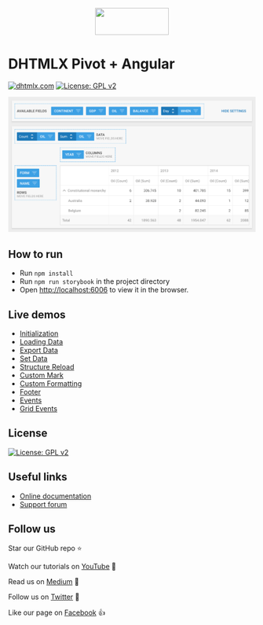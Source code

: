 <p align="center">
	<a href="https://dhtmlx.github.io/angular-pivot-demo/?path=/story/pivot--initialization">
    <img src="https://dhtmlx.github.io/angular-suite-demo/assets/logo.svg" width="150" height="55">
  </a>
</p>


# DHTMLX Pivot + Angular

[![dhtmlx.com](https://img.shields.io/badge/made%20by-DHTMLX-blue)](https://dhtmlx.com/)
[![License: GPL v2](https://img.shields.io/badge/license-GPL%20v2-blue.svg)](https://www.gnu.org/licenses/old-licenses/gpl-2.0.html)

[![dhx-pivot](https://raw.githubusercontent.com/plazarev/media/master/dhx-pivot.png)](https://dhtmlx.github.io/angular-pivot-demo/?path=/story/pivot--initialization)

## How to run
- Run `npm install`
- Run `npm run storybook` in the project directory
- Open [http://localhost:6006](http://localhost:6006) to view it in the browser.

## Live demos

- [Initialization](https://dhtmlx.github.io/angular-pivot-demo/?path=/story/pivot--initialization)
- [Loading Data](https://dhtmlx.github.io/angular-pivot-demo/?path=/story/pivot--loading-data)
- [Export Data](https://dhtmlx.github.io/angular-pivot-demo/?path=/story/pivot--export-data)
- [Set Data](https://dhtmlx.github.io/angular-pivot-demo/?path=/story/pivot--set-data)
- [Structure Reload](https://dhtmlx.github.io/angular-pivot-demo/?path=/story/pivot--structure-reload)
- [Custom Mark](https://dhtmlx.github.io/angular-pivot-demo/?path=/story/pivot--custom-mark)
- [Custom Formatting](https://dhtmlx.github.io/angular-pivot-demo/?path=/story/pivot--custom-formatting)
- [Footer](https://dhtmlx.github.io/angular-pivot-demo/?path=/story/pivot--footer)
- [Events](https://dhtmlx.github.io/angular-pivot-demo/?path=/story/pivot--events)
- [Grid Events](https://dhtmlx.github.io/angular-pivot-demo/?path=/story/pivot--grid-events)

## License

[![License: GPL v2](https://img.shields.io/badge/license-GPL%20v2-blue.svg)](https://www.gnu.org/licenses/old-licenses/gpl-2.0.html)

## Useful links

- [Online  documentation](https://docs.dhtmlx.com/pivot/index.html)
- [Support forum](https://forum.dhtmlx.com/c/widgets/pivot)

## Follow us

Star our GitHub repo :star:

Watch our tutorials on [YouTube](https://www.youtube.com/user/dhtmlx/videos) :eyes:

Read us on [Medium](https://medium.com/@dhtmlx) :newspaper:

Follow us on [Twitter](https://twitter.com/dhtmlx) :feet:

Like our page on [Facebook](https://www.facebook.com/dhtmlx/) :thumbsup:
